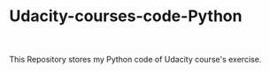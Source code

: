 # Udacity-courses-code-Python <br /><br />
This Repository stores my Python code of Udacity course's exercise.
